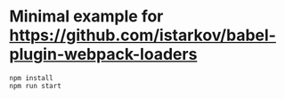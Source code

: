 # Minimal example for https://github.com/istarkov/babel-plugin-webpack-loaders

```
npm install
npm run start
```
